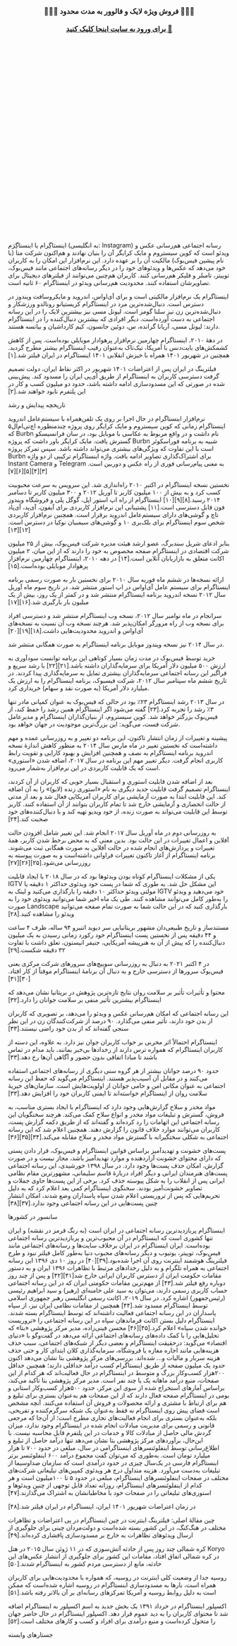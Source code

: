 <div id="grow" dir="rtl"> <center> <h3 > <b>

📢📢📢 فروش ویژه لایک و فالوور به مدت محدود  📢📢📢
<br> <br>
<a href="https://buyfollower.net/" target="_blank" rel="nofollow">
🔗 برای ورود به سایت اینجا کلیک کنید
</a>

</b>
</h3>
</div> <br> <br> <br> <br> <br> <br> <br> <br> <br> <br> <br> <br> <br> <br> <br> <br> <br> <br> <br> <br> <br> <br> <br> <br> <br> <br>


اینستاگِرام یا اینستاگِرَم (به انگلیسی: Instagram) رسانه اجتماعی هم‌رسانی عکس و ویدئو است که کوین سیستروم و مایک کرایگر آن را بنیان نهادند و هم‌اکنون شرکت متا (با نام پیشین فیس‌بوک) مالکیت آن را بر عهده دارد. این نرم‌افزار این امکان را به کاربران خود می‌دهد که عکس‌ها و ویدئوهای خود را در دیگر رسانه‌های اجتماعی مانند فیس‌بوک، توییتر، تامبلر و فلیکر هم‌رسانی کنند. کاربران هم‌چنین می‌توانند از فیلترهای دیجیتال برای تصاویرشان استفاده کنند. محدودیت هم‌رسانی ویدئو در اینستاگرام ۶۰ ثانیه است.

اینستاگرام یک نرم‌افزار مالکیتی است و برای آی‌اواس، اندروید و مایکروسافت ویندوز در دسترس است. دنبال‌شده‌ترین مرد در اینستاگرام کریستیانو رونالدو ورزشکار و دنبال‌شده‌ترین زن نیز سلنا گومز است. لیونل مسی نیز بیشترین لایک را در این رسانه اجتماعی به دست آورده‌است. دیگر افرادی که بیشترین دنبال‌کننده را در اینستاگرام دارند: لیونل مسی، آریانا گرانده، س، دوئین جانسون، کیم کارداشیان و بیانسه هستند.

در دههٔ ۲۰۱۰، اینستاگرام چهارمین نرم‌افزار پرهوادار موبایلی بوده‌است. پس از کاهش کشمکش‌های بایت‌دنس با آمریکا، تیک‌تاک به‌عنوان رقیب اینستاگرام بیشتر مطرح گردید. همچنین در شهریور ۱۴۰۱ همراه با خیزش انقلابی ۱۴۰۱ اینستاگرام در ایران فیلتر شد.[۱]

فیلترینگ در ایران
پس از اعتراضات ۱۴۰۱ شهریور در اکثر نقاط ایران، دولت تصمیم گرفت دسترسی کاربران به اینستاگرام از طریق آی‌پی ایران را مسدود کند. پیش‌بینی شده در صورتی که این مسدودسازی ادامه داشته باشد، حدود دو میلیون کسب و کار در این پلتفرم نابود خواهند شد.[۲]

تاریخچه
پیدایش و رشد

نرم‌افزار اینستاگرام در حال اجرا بر روی یک تلفن‌همراه با سیستم‌عامل اندروید
اینستاگرام زمانی که کوین سیستروم و مایک کرایگر روی پروژه چندمنظوره اچ‌تی‌ام‌ال۵ که Burbn نام داشت و در واقع مربوط به عکاسی با موبایل بود، در سان فرانسیسکو گسترش یافت. مایک کرایگر باور داشت که پروژه Burbn شبیه به برنامه فوراسکوئر است با این تفاوت که ویژگی‌های بیشتری می‌تواند داشته باشد. سپس تمرکز پروژه Burbn برای اشتراک‌گذاری تصاویر ادامه یافت. واژه اینستاگرام ترکیبی از دو واژه Instant Camera و Telegram به معنی پیام‌رسانی فوری از راه عکس و دوربین است.[۳][۴][۵][۶][۷]

نخستین نسخه اینستاگرام در اکتبر ۲۰۱۰ راه‌اندازی شد. این سرویس به سرعت محبوبیت کسب کرد و به بیش از ۱۰۰ میلیون کاربر تا آوریل ۲۰۱۲ و ۳۰۰ میلیون کاربر تا دسامبر ۲۰۱۴ رسید.[۸][۹][۱۰] اینستاگرام از راه اپ استور اپل، گوگل پلی و فروشگاه ویندوز فون قابل دسترسی است.[۱۱] پشتیبانی این نرم‌افزار کاربردی برای آیفون، آی‌پد، آی‌پاد تاچ و گوشی‌های دارای سیستم‌عامل اندروید برقرار است. همچنین نرم‌افزار کاربردی شخص سوم اینستاگرام برای بلک‌بری ۱۰ و گوشی‌های سیمبیان نوکیا در دسترس است.[۱۲][۱۳]

بنابر ادعای شریل سندبرگ، عضو ارشد هیئت مدیره شرکت فیس‌بوک، بیش از ۲۵ میلیون شرکت اقتصادی در اینستاگرام صفحه مخصوص به خود را دارند که از این میان، ۲ میلیون اکانت متعلق به بازاریابان آنلاین است.[۱۴] در دهه ۲۰۱۰، اینستاگرام چهارمین نرم‌افزار پرهوادار موبایلی بوده‌است.[۱۵]

ارائه نسخه‌ها
در ششم ماه فوریه سال ۲۰۱۰ برای نخستین بار به صورت رسمی برنامه اینستاگرام برای سیستم عامل آی‌اواس در اپ استور منتشر شد. در تاریخ سوم ماه آوریل سال ۲۰۱۲ نسخه اندروید برنامه اینستاگرام منتشر شد و در کمتر از یک روز، بیش از یک میلیون بار بارگیری شد.[۱۶][۱۷]

سرانجام در ماه نوامبر سال ۲۰۱۲، نسخه وب اینستاگرام منتشر شد و دسترسی افراد برای نسخه وب از راه مرورگر امکان‌پذیر شد. هرچند نسخه وب آن نسبت به نسخه‌های آی‌اواس و اندروید محدودیت‌هایی داشت.[۱۸][۱۹][۲۰]

در سال ۲۰۱۴ نیز نسخه ویندوز موبایل برنامه اینستاگرام به صورت همگانی منتشر شد.

خرید توسط فیس‌بوک
در مدت زمان بسیار کوتاهی این برنامه توانست سودآوری به ارزش ۵۰۰ میلیون دلار آمریکا برای سرمایه‌گذاران داشته باشد.[۲۱][۲۲] با رشد سریع و فراگیر این رسانه اجتماعی سرمایه‌گذاران بیشتری تمایل به سرمایه‌گذاری پیدا کردند. در تاریخ ششم ماه سپتامبر سال ۲۰۱۲، شرکت فیسبوک، برنامه اینستاگرام را به ارزش یک میلیارد دلار آمریکا (به صورت نقد و سهام) خریداری کرد.

در سال ۲۰۱۳ رشد اینستاگرام ۲۳٪ بود در حالی که فیس‌بوک به عنوان کمپانی مادر تنها ۳٪ رشد را تجربه کرد.[۲۳] گفته می‌شود اگر اینستاگرام همین رشد را حفظ کند، از فیس‌بوک بزرگتر خواهد شد. کوین سیستروم، از بنیان‌گذاران اینستاگرام و مدیرعامل شرکت فست، می‌گوید: این بزرگ‌ترین موجودیت در جهان خواهد بود.

پیشینه و تغییرات
از زمان انتشار تاکنون، این برنامه دو تغییر و به روزرسانی عمده و مهم داشته‌است که نخستین تغییر در ماه مارس سال ۲۰۱۴ به منظور کاهش اندازهٔ نسخه اندروید برنامه اینستاگرام به نصف و همچنین افزایش و بهبود کارایی و تقویت رابط کاربری انجام گرفت. دیگر تغییر مهم این برنامه در سال ۲۰۱۷، اضافه شدن «استوری» است که یک قابلیت کاربردی در این نرم‌افزار به‌شمار می‌رود.

بعد از اضافه شدن قابلیت استوری و استقبال بسیار خوبی که کاربران از آن کردند، اینستاگرام تصمیم گرفت قابلیت جدید دیگری به نام «استوری زنده (لایو)» را به آن اضافه کند. این قابلیت ابتدا به صورت آزمایشی برای کاربران آمریکایی فعال شد و بعد از مدتی از حالت انحصاری و آزمایشی خارج شد تا تمام کاربران بتوانند از آن استفاده کنند. کاربر توسط این قابلیت می‌تواند به صورت زنده، از خود ویدیو تهیه کند و با دنبال‌کننده‌های خود صحبت کند.[۲۴]

به روزرسانی دوم در ماه آوریل سال ۲۰۱۷ انجام شد. این تغییر شامل افزودن حالت آفلاین و اعمال تغییرات در این حالت بود. بدین معنی که به محض برخط شدن کاربر، همهٔ تغییرات و پردازش‌های انجام شده در حالت آفلاین به صورت همگانی ثبت می‌شوند. برنامه اینستاگرام از آغاز تاکنون تغییرات فراوانی داشته‌است و به صورت پیوسته به روزرسانی می‌شود.[۲۵][۲۶][۲۷]

یکی از مشکلات اینستاگرام کوتاه بودن ویدئوها بود که در سال ۲۰۱۸ با ایجاد قابلیت IGTV این مشکل حل شد. به طوری که شما در پست خود ویدئوی حداکثر ۱ دقیقه یا مولتی ویدئو حداکثر ۱۰ دقیقه را بارگذاری می‌کنید و لینک به IGTV خود می‌دهید و ویدئو را به‌طور کامل می‌توانند مشاهده کنند. طی یک ماه اخیر شما می‌توانید ویدئوی خود را به صورت Landscape بارگذاری کنید که در این حالت شما به صورت تمام صفحه می‌توانید ویدئو را مشاهده کنید.[۲۸]

مستندساز و تاریخ طبیعی‌دان مشهور بریتانیایی سر دیوید اتنبرو ۹۴ ساله، ظرف ۴ ساعت و ۴۴ دقیقه پس از نخستین پست اینستاگرام خود رکورد زمانی رسیدن به یک میلیون دنبال‌کننده را که پیش از آن به هنرپیشه آمریکایی، جنیفر انیستون، تعلق داشت با تفاوت ۳۲ دقیقه شکست.[۲۹]

در ۴ اکتبر ۲۰۲۱ به دنبال به روزرسانی سوییچ‌های سرورهای شرکت مرکزی یعنی فیس‌بوک سرورها از دسترسی خارج و به دنبال آن برنامهٔ اینستاگرام موقتاً از کار افتاد.[۳۰][۳۱]

محتوا و تأثیرات
تأثیر بر سلامت روان
نتایج تازه‌ترین پژوهش در بریتانیا نشان می‌دهد که اینستاگرام بیشترین تأثیر منفی بر سلامت جوانان را دارد.[۳۲]

این رسانه اجتماعی که امکان هم‌رسانی عکس و ویدئو را می‌دهد، بر تصویری که کاربران از بدن خود دارند، تأثیر منفی می‌گذارد. ۹۰ درصد از شرکت‌کنندگان زن در این نظر سنجی گفته‌اند که از بدن خود راضی نیستند.[۳۳]

اینستاگرام احتمالاً اثر مخربی بر خواب کاربران جوان نیز دارد. به علاوه، این دسته از کاربران اینستاگرام که همواره ترس دارند از رخدادها بی‌خبر بمانند، باید مدام در تماس باشند تا مبادا اتفاقی بدون حضور و آگاهی آن‌ها رخ دهد.[۳۳]

حدود ۹۰ درصد جوانان بیشتر از هر گروه سنی دیگری از رسانه‌های اجتماعی استفاده می‌کنند و در مقابل آن آسیب‌پذیر هستند. اینستاگرام می‌گوید که حفظ این رسانه اجتماعی به عنوان مکانی امن و حامی جوانان از اولویت‌هایش است. سازمان‌های خیریهٔ سلامت روان از اینستاگرام خواسته‌اند تا ایمنی کاربران خود را افزایش دهد.[۳۳]

مواد مخدر و سلاح
گزارش‌هایی وجود دارد که اینستاگرام با ایجاد بستری مناسب، به فروش، گسترش و تبلیغات مواد مخدر و انواع سلاح کمک می‌کند. هرچند سخنگویان این رسانه اجتماعی این اتهامات را رد کرده‌اند و گفته‌اند که از طریق دکمه گزارش پست، کاربران می‌توانند موارد خلاف قانون را گزارش دهند. همچنین اعلام شد که این رسانه اجتماعی به شکلی سختگیرانه با گسترش مواد مخدر و سلاح مقابله می‌کند.[۳۴][۳۵][۳۶]

پست‌های خشونت و تهدیدآمیز
براساس قوانین اینستاگرام و فیس‌بوک، قرار دادن پستی که دارای محتوای خشونت آزاردهنده و موارد تهدیدآمیز باشد، مجاز نیست و در صورت گزارش، امکان حذف پست‌ها وجود دارد. در سال ۱۳۹۸ خورشیدی، این رسانه اجتماعی پست‌های هنرمندان ایرانی و دیگر افراد دربارهٔ قاسم سلیمانی، مشهورترین مقام نظامی ایرانی پس از انقلاب را به شکل پیوسته حذف کرد. برخی از این پست‌ها حاوی جملات و تصاویر خشونت‌آمیز بودند. سخنگوی اینستاگرام کمی بعد اعلام کرد که به دلیل تحریم‌هایی که پس از تروریستی اعلام شدن سپاه پاسداران وضع شدند، امکان انتشار چنین پست‌هایی در این رسانه اجتماعی وجود ندارد.[۳۷][۳۸]

سانسور در کشورها

اینستاگرام پربازدیدترین رسانه اجتماعی در ایران است (به رنگ قرمز در نقشه) و ایران تنها کشوری است که اینستاگرام در آن محبوب‌ترین و پربازدیدترین رسانه اجتماعی بوده‌است.
ایران
اینستاگرام در ایران برخلاف سایت‌ها و رسانه‌های اجتماعی مانند فیس‌بوک، توییتر، یوتیوب و دیگر رسانه‌های محبوب دنیا به‌طور کامل فیلتر نبود و طرح فیلترینگ هوشمند اینترنت روی آن اجرا شده‌بود.[۳۹][۴۰] در روز ۱۰ دی ۱۳۹۶ این رسانه اجتماعی به همراه تلگرام و به دلیل رخدادهای مرتبط با تظاهرات ۱۳۹۶ ایران و به دستور مقامات حکومت ایران از دسترس کاربران ایرانی خارج شد[۴۱][۴۲] و پس از چند روز دوباره رفع فیلتر شد.[۴۳] از مهم‌ترین مقامات حکومتی ایران که در این رسانه اجتماعی حساب کاربری رسمی دارند، می‌توان به سید علی خامنه‌ای (رهبر) و سید ابراهیم رئیسی (رئیس‌جمهور) اشاره کرد. در سال ۲۰۱۹، اکانت رسمی انگلیسی رهبر جمهوری اسلامی توسط اینستاگرام مسدود شد.[۴۴] همچنین از مقامات نظامی ایران نیز، از سپاه پاسداران در این رسانه اجتماعی فعالیت داشته‌اند که توسط اینستاگرام بسته شدند. اینستاگرام دلیل بستن اکانت فرماندهان سپاه در این رسانه اجتماعی را «تروریست خوانده شدن سپاه» اعلام کرد.[۴۵][۴۶] محسن فینی‌زاده، مدیر مرکز پژوهشی «بتا» که تحلیل‌هایی را با کمک داده‌های رسانه‌های اجتماعی ارائه می‌دهد در گفت‌وگو با «دنیای‌ اقتصاد» می‌گوید: درحقیقت اینستاگرام و بعضی دیگر از شبکه‌های اجتماعی، سبب حذف هزینه‌هایی مانند اجاره مغازه یا فروشگاه، سرمایه‌گذاری کلان ابتدای کار و حتی حذف هزینه سربار و مالیات و… شده‌اند. بررسی‌های مرکز پژوهشی بتا نشان می‌دهد اکنون حدود یک میلیون صفحه از طریق اینستاگرام کسب درآمد حداقلی دارند؛ همچنین حداقل ۲۰۰هزار کسب‌وکار بزرگ و متوسط در اینستاگرام در حال فعالیت‌اند که هر کدام از این صفحات، منبع درآمد ماهانه یک یا چند نفر است. مدیر مرکز پژوهشی بتا تأکید می‌کند، براساس آمارهای استخراج شده از سوی این مرکز، حدود ۵۰۰هزار کسب‌وکار استانی و بومی در اینستاگرام صفحه فعال دارند که از این صفحات هم به‌عنوان بستری برای تبلیغ و هم برای ارتباط با مشتری و ارائه محصولات و فروش آن استفاده می‌کنند. آنچه مشخص است فضای پیش روی اینستاگرام نه فقط به‌عنوان یک شبکه سرگرم‌کننده و تفریحی، بلکه به‌عنوان بستری برای انجام فعالیت‌های تجاری مطرح است؛ از آن‌جا که مرجعی قانونی و رسمی برای مدیریت مبادلات انجام شده در اینستاگرام وجود ندارد، میزان گردش مالی حاصل از مبادلات کالا و خدمات در این پلتفرم قابل محاسبه نیست. با این‌حال، برآوردهای مرکز پژوهشی بتا نشان می‌دهد تنها درآمد حاصل از تبلیغ و اطلاع‌رسانی توسط اینفلوئنسرهای اینستاگرامی در سال، مبلغی در حدود ۷۰۰ تا هزار میلیارد تومان است. به‌طوری که می‌توان گفت مجموع درآمد ۶۰۰ اینفلوئنسر برتر اینستاگرام فارسی در یک‌سال چیزی در حدود درآمدی است که سازمان صداوسیما از تبلیغات به‌دست می‌آورد. هزینه متداول درج هر ویدئوی کمپین‌های تبلیغاتی شرکت‌های مختلف در صفحات اینفلوئنسرهای اینستاگرام، مبلغی در حدود ۵ تا ۱۰۰میلیون است و هر کدام از اینفلوئنسرهای اینستاگرام، روزانه تعداد قابل‌ توجهی از چنین ویدئوها و استوری‌های تبلیغاتی را در صفحات خود با مخاطبانشان به اشتراک می‌گذارند.[۴۷]

در زمان اعتراضات شهریور ۱۴۰۱ ایران، اینستاگرام در ایران فیلتر شد.[۴۸]

چین
مقالهٔ اصلی: فیلترینگ اینترنت در چین
اینستاگرام در پی اعتراضات و تظاهرات مختلف در هنگ‌کنگ، در این کشور بسته شده‌است و دولت‌مردان چینی برای جلوگیری از ارسال ویدئوهای تظاهرات به خارج بر مسدودسازی پافشاری کرده‌اند.[۴۹]

کره شمالی
چند روز پس از حادثه آتش‌سوزی که در ۱۱ ژوئن سال ۲۰۱۵ در هتل Koryo در کره شمالی اتفاق افتاد، مقامات این کشور برای جلوگیری از انتشار عکس‌های این حادثه، مانع از دسترسی مردم کشور به اینستاگرام شدند.[۵۰]

روسیه
جدا از وضعیت کلی اینترنت در روسیه، که همواره با محدودیت‌هایی برای کاربران همراه است، بارها به مسدودسازی اینستاگرام در روسیه اشاره شده‌است که ممکن است به دلیل روابط روسیه و آمریکا تمرکزهای رسانه‌ای بر آن بالاتر رفته باشد.[۵۱]

اکسپلور اینستاگرام
در خرداد ۱۳۹۱ یک بخش جدید به اسم اکسپلور به اینستاگرام اضافه شد تا محتوای کاربران را به دید عموم قرار دهد. اکسپلور اینستاگرام در حال حاضر جهان را متحول کرده‌است و منبع درآمدی برای افراد و کسب و کارهای مختلف است.[۵۲]

جستارهای وابسته
